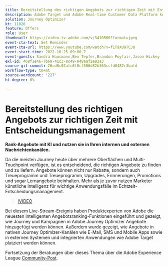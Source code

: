 ```yaml
---
title: Bereitstellung des richtigen Angebots zur richtigen Zeit mit Entscheidungsmanagement
description: Adobe Target und Adobe Real-time Customer Data Platform können integriert werden, um ein personalisierteres Kundenerlebnis zu bieten. In diesem Livestream-Ereignis sehen Sie, wie die Integration dieser beiden Plattformen Unternehmen dabei helfen kann, Daten in Echtzeit zu erfassen und anschließend zielgerichtete Erlebnisse zu erstellen und zu testen. Sehen Sie sich den End-to-End-Prozess dieser leistungsstarken Funktion in einer Live-Demonstration an.
solution: Journey Optimizer
kt: 11028
feature: Offers
role: User
thumbnail: https://video.tv.adobe.com/v/3410560?format=jpeg
event-cta-text: Set Reminder
event-cta-url: https://www.youtube.com/watch?v=f1T9XU9TCJU
event-start-time: 2022-10-25 09:00-7
event-guests: Sandra Hausmann,Ben Tepfer,Brandon Poyfair,Jason Hickey
exl-id: 468f1e46-7b69-41c3-8c49-948aaf2e92a3
source-git-commit: 26cd8c02afc6f8cf506d82b363ccfd0482c3bafd
workflow-type: tm+mt
source-wordcount: '227'
ht-degree: 0%

---
```


# Bereitstellung des richtigen Angebots zur richtigen Zeit mit Entscheidungsmanagement

**Rank-Angebote mit KI und nutzen sie in Ihren internen und externen Nachrichtenkanälen.**

Da die meisten Journey heute über mehrere Oberflächen und Multi-Touchpoint verfügen, ist es entscheidend, die richtigen Angebote zu finden und zu liefern. Angebote können nicht nur Rabatte, sondern auch Treueprogramm und Treueprogramm, Upgrades, Erinnerungen, Promotions und sogar Lernangebote beinhalten. Mehr als je zuvor nutzen Marketer künstliche Intelligenz für wichtige Anwendungsfälle im Echtzeit-Entscheidungsmanagement.

>[!VIDEO](https://video.tv.adobe.com/v/3410560/?quality=12&learn=on)

Bei diesem Live-Stream-Ereignis haben Produktexperten von Adobe die neuesten intelligenten Angebotsranking-Funktionen eingeführt und gezeigt, wie Journey und Kampagnen in Adobe Journey Optimizer Angebote hinzugefügt werden können.  Außerdem wurde gezeigt, wie Angebote in nativen Journey Optimizer-Kanälen wie E-Mail, SMS und Mobile Apps sowie in externen Systemen und integrierten Anwendungen wie Adobe Target platziert werden können.

Fortsetzung der Beratungen über dieses Thema über die Adobe Experience League [Community-Post](https://experienceleaguecommunities.adobe.com/t5/journey-optimizer-discussions/experience-league-live-post-session-discussion-deliver-the-right/m-p/554802#M55).
